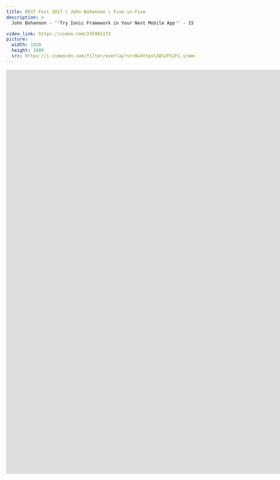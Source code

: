 ```yaml
---
title: REST Fest 2017 \ John Bohannon \ Five-in-Five
description: >
  John Bohannon - ''Try Ionic Framework in Your Next Mobile App'' - 15 September 2017

video_link: https://vimeo.com/235965173
picture:
  width: 1920
  height: 1080
  src: https://i.vimeocdn.com/filter/overlay?src0=https%3A%2F%2Fi.vimeocdn.com%2Fvideo%2F659926512_1920x1080.jpg&src1=http%3A%2F%2Ff.vimeocdn.com%2Fp%2Fimages%2Fcrawler_play.png
---
```

<iframe src="https://player.vimeo.com/video/235965173?title=0&byline=0&portrait=0&badge=0&autopause=0&player_id=0" width="1920" height="1080" frameborder="0" title="REST Fest 2017 \ John Bohannon \ Five-in-Five" webkitallowfullscreen mozallowfullscreen allowfullscreen></iframe>